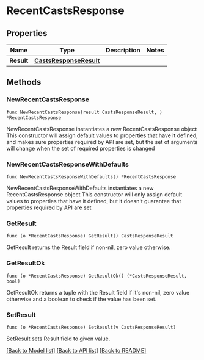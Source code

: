 # RecentCastsResponse

## Properties

Name | Type | Description | Notes
------------ | ------------- | ------------- | -------------
**Result** | [**CastsResponseResult**](CastsResponseResult.md) |  | 

## Methods

### NewRecentCastsResponse

`func NewRecentCastsResponse(result CastsResponseResult, ) *RecentCastsResponse`

NewRecentCastsResponse instantiates a new RecentCastsResponse object
This constructor will assign default values to properties that have it defined,
and makes sure properties required by API are set, but the set of arguments
will change when the set of required properties is changed

### NewRecentCastsResponseWithDefaults

`func NewRecentCastsResponseWithDefaults() *RecentCastsResponse`

NewRecentCastsResponseWithDefaults instantiates a new RecentCastsResponse object
This constructor will only assign default values to properties that have it defined,
but it doesn't guarantee that properties required by API are set

### GetResult

`func (o *RecentCastsResponse) GetResult() CastsResponseResult`

GetResult returns the Result field if non-nil, zero value otherwise.

### GetResultOk

`func (o *RecentCastsResponse) GetResultOk() (*CastsResponseResult, bool)`

GetResultOk returns a tuple with the Result field if it's non-nil, zero value otherwise
and a boolean to check if the value has been set.

### SetResult

`func (o *RecentCastsResponse) SetResult(v CastsResponseResult)`

SetResult sets Result field to given value.



[[Back to Model list]](../README.md#documentation-for-models) [[Back to API list]](../README.md#documentation-for-api-endpoints) [[Back to README]](../README.md)


